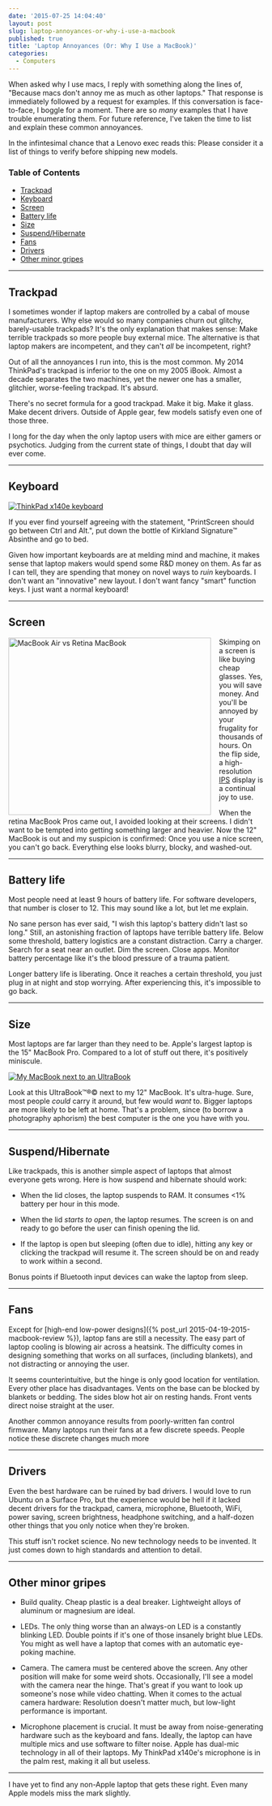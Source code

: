 ```yaml
---
date: '2015-07-25 14:04:40'
layout: post
slug: laptop-annoyances-or-why-i-use-a-macbook
published: true
title: 'Laptop Annoyances (Or: Why I Use a MacBook)'
categories:
  - Computers
---
```


When asked why I use macs, I reply with something along the lines of, "Because macs don't annoy me as much as other laptops." That response is immediately followed by a request for examples. If this conversation is face-to-face, I boggle for a moment. There are so *many* examples that I have trouble enumerating them. For future reference, I've taken the time to list and explain these common annoyances.

In the infintesimal chance that a Lenovo exec reads this: Please consider it a list of things to verify before shipping new models.

### Table of Contents
- [Trackpad](#trackpad)
- [Keyboard](#keyboard)
- [Screen](#screen)
- [Battery life](#battery)
- [Size](#size)
- [Suspend/Hibernate](#suspend)
- [Fans](#fans)
- [Drivers](#drivers)
- [Other minor gripes](#other)


---
<span id="trackpad"></span>
## Trackpad

I sometimes wonder if laptop makers are controlled by a cabal of mouse manufacturers. Why else would so many companies churn out glitchy, barely-usable trackpads? It's the only explanation that makes sense: Make terrible trackpads so more people buy external mice. The alternative is that laptop makers are incompetent, and they can't *all* be incompetent, right?

Out of all the annoyances I run into, this is the most common. My 2014 ThinkPad's trackpad is inferior to the one on my 2005 iBook. Almost a decade separates the two machines, yet the newer one has a smaller, glitchier, worse-feeling trackpad. It's absurd.

There's no secret formula for a good trackpad. Make it big. Make it glass. Make decent drivers. Outside of Apple gear, few models satisfy even one of those three.

I long for the day when the only laptop users with mice are either gamers or psychotics. Judging from the current state of things, I doubt that day will ever come.


---
<span id="keyboard"></span>
## Keyboard

<a href="/photos/pics/DSC_0662.jpg"><img alt="ThinkPad x140e keyboard" src="/photos/pics/thumbs/DSC_0662.jpg" /></a>

If you ever find yourself agreeing with the statement, "PrintScreen should go between Ctrl and Alt.", put down the bottle of Kirkland Signature™ Absinthe and go to bed.

Given how important keyboards are at melding mind and machine, it makes sense that laptop makers would spend some R&D money on them. As far as I can tell, they are spending that money on novel ways to *ruin* keyboards. I don't want an "innovative" new layout. I don't want fancy "smart" function keys. I just want a normal keyboard!

<!-- NEEDS WORK -->


---
<span id="screen"></span>
## Screen

<a href="/photos/pics/retina_screen.jpg"><img alt="MacBook Air vs Retina MacBook" src="/photos/pics/thumbs/retina_screen.jpg" style="width:400px; height:350px; float:left; padding-right:16px;" /></a>

Skimping on a screen is like buying cheap glasses. Yes, you will save money. And you'll be annoyed by your frugality for thousands of hours. On the flip side, a high-resolution [IPS](https://en.wikipedia.org/wiki/IPS_panel) display is a continual joy to use.

When the retina MacBook Pros came out, I avoided looking at their screens. I didn't want to be tempted into getting something larger and heavier. Now the 12" MacBook is out and my suspicion is confirmed: Once you use a nice screen, you can't go back. Everything else looks blurry, blocky, and washed-out.


---
<span id="battery"></span>
## Battery life

Most people need at least 9 hours of battery life. For software developers, that number is closer to 12. This may sound like a lot, but let me explain.

No sane person has ever said, "I wish this laptop's battery didn't last so long." Still, an astonishing fraction of laptops have terrible battery life. Below some threshold, battery logistics are a constant distraction. Carry a charger. Search for a seat near an outlet. Dim the screen. Close apps. Monitor battery percentage like it's the blood pressure of a trauma patient.

Longer battery life is liberating. Once it reaches a certain threshold, you just plug in at night and stop worrying. After experiencing this, it's impossible to go back.


---
<span id="size"></span>
## Size

Most laptops are far larger than they need to be. Apple's largest laptop is the 15" MacBook Pro. Compared to a lot of stuff out there, it's positively miniscule.

<a href="/photos/pics/IMG_1241.jpg"><img alt="My MacBook next to an UltraBook" src="/photos/pics/thumbs/IMG_1241.jpg" /></a>

Look at this UltraBook™®© next to my 12" MacBook. It's ultra-huge. Sure, most people *could* carry it around, but few would *want* to. Bigger laptops are more likely to be left at home. That's a problem, since (to borrow a photography aphorism) the best computer is the one you have with you.


---
<span id="suspend"></span>
## Suspend/Hibernate

Like trackpads, this is another simple aspect of laptops that almost everyone gets wrong. Here is how suspend and hibernate should work:

- When the lid closes, the laptop suspends to RAM. It consumes <1% battery per hour in this mode.

- When the lid *starts to open*, the laptop resumes. The screen is on and ready to go before the user can finish opening the lid.

- If the laptop is open but sleeping (often due to idle), hitting any key or clicking the trackpad will resume it. The screen should be on and ready to work within a second.

Bonus points if Bluetooth input devices can wake the laptop from sleep.


---
<span id="fans"></span>
## Fans

Except for [high-end low-power designs]({% post_url 2015-04-19-2015-macbook-review %}), laptop fans are still a necessity. The easy part of laptop cooling is blowing air across a heatsink. The difficulty comes in designing something that works on all surfaces, (including blankets), and not distracting or annoying the user.

It seems counterintuitive, but the hinge is only good location for ventilation. Every other place has disadvantages. Vents on the base can be blocked by blankets or bedding. The sides blow hot air on resting hands. Front vents direct noise straight at the user.

Another common annoyance results from poorly-written fan control firmware. Many laptops run their fans at a few discrete speeds. People notice these discrete changes much more


---
<span id="drivers"></span>
## Drivers

Even the best hardware can be ruined by bad drivers. I would love to run Ubuntu on a Surface Pro, but the experience would be hell if it lacked decent drivers for the trackpad, camera, microphone, Bluetooth, WiFi, power saving, screen brightness, headphone switching, and a half-dozen other things that you only notice when they're broken.

This stuff isn't rocket science. No new technology needs to be invented. It just comes down to high standards and attention to detail.


---
<span id="other"></span>
## Other minor gripes

- Build quality. Cheap plastic is a deal breaker. Lightweight alloys of aluminum or magnesium are ideal.

- LEDs. The only thing worse than an always-on LED is a constantly blinking LED. Double points if it's one of those insanely bright blue LEDs. You might as well have a laptop that comes with an automatic eye-poking machine.

- Camera. The camera must be centered above the screen. Any other position will make for some weird shots. Occasionally, I'll see a model with the camera near the hinge. That's great if you want to look up someone's nose while video chatting. When it comes to the actual camera hardware: Resolution doesn't matter much, but low-light performance is important.

- Microphone placement is crucial. It must be away from noise-generating hardware such as the keyboard and fans. Ideally, the laptop can have multiple mics and use software to filter noise. Apple has dual-mic technology in all of their laptops. My ThinkPad x140e's microphone is in the palm rest, making it all but useless.

---

I have yet to find any non-Apple laptop that gets these right. Even many Apple models miss the mark slightly.
